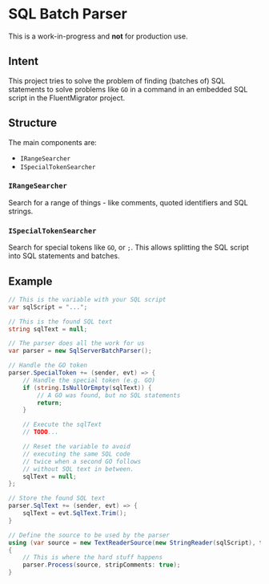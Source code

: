 # SQL Batch Parser

This is a work-in-progress and **not** for production use.

## Intent

This project tries to solve the problem of finding (batches of) SQL statements
to solve problems like `GO` in a command in an embedded SQL script in the
FluentMigrator project.

## Structure

The main components are:

- `IRangeSearcher`
- `ISpecialTokenSearcher`

### `IRangeSearcher`

Search for a range of things - like comments, quoted identifiers and SQL
strings.

### `ISpecialTokenSearcher`

Search for special tokens like `GO`, or `;`. This allows
splitting the SQL script into SQL statements and batches.

## Example

```csharp
// This is the variable with your SQL script
var sqlScript = "...";

// This is the found SQL text
string sqlText = null;

// The parser does all the work for us
var parser = new SqlServerBatchParser();

// Handle the GO token
parser.SpecialToken += (sender, evt) => {
    // Handle the special token (e.g. GO)
    if (string.IsNullOrEmpty(sqlText)) {
        // A GO was found, but no SQL statements
        return;
    }

    // Execute the sqlText
    // TODO...

    // Reset the variable to avoid
    // executing the same SQL code
    // twice when a second GO follows
    // without SQL text in between.
    sqlText = null;
};

// Store the found SQL text
parser.SqlText += (sender, evt) => {
    sqlText = evt.SqlText.Trim();
}

// Define the source to be used by the parser
using (var source = new TextReaderSource(new StringReader(sqlScript), takeOwnership: true))
{
    // This is where the hard stuff happens
    parser.Process(source, stripComments: true);
}
```
